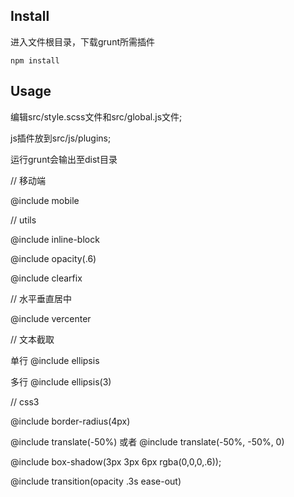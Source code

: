 ## Install

进入文件根目录，下载grunt所需插件

	npm install

## Usage

编辑src/style.scss文件和src/global.js文件;

js插件放到src/js/plugins;

运行grunt会输出至dist目录

// 移动端

@include mobile

// utils

@include inline-block

@include opacity(.6)

@include clearfix

// 水平垂直居中

@include vercenter

// 文本截取

单行 @include ellipsis

多行 @include ellipsis(3)

// css3

@include border-radius(4px)

@include translate(-50%) 或者 @include translate(-50%, -50%, 0)

@include box-shadow(3px 3px 6px rgba(0,0,0,.6));

@include transition(opacity .3s ease-out)
